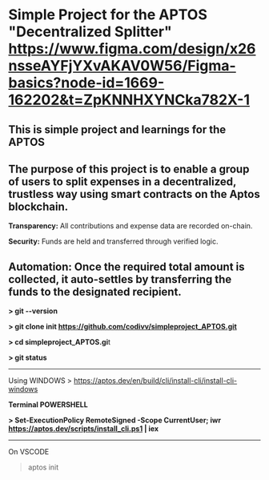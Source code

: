# Simple Project for the APTOS "Decentralized Splitter" https://www.figma.com/design/x26nsseAYFjYXvAKAV0W56/Figma-basics?node-id=1669-162202&t=ZpKNNHXYNCka782X-1
This is simple project and learnings for the APTOS 
-----------------------------------------------------------------------------------------------------------------------------------------------------------------
**The purpose of this project is to enable a group of users to split expenses in a decentralized, trustless way using smart contracts on the Aptos blockchain.**
-----------------------------------------------------------------------------------------------------------------------------------------------------------------
**Transparency:** All contributions and expense data are recorded on-chain.

**Security:** Funds are held and transferred through verified logic.

**Automation:** Once the required total amount is collected, it auto-settles by transferring the funds to the designated recipient.
-----------------------------------------------------------------------------------------------------------------------------------------------------------------

**> git --version**

**> git clone init https://github.com/codivv/simpleproject_APTOS.git**

**> cd simpleproject_APTOS.gi**t

**> git status**

-----------------------------------------------------------------------------------------------------------------------------------------------------------------
Using WINDOWS > https://aptos.dev/en/build/cli/install-cli/install-cli-windows

**Terminal POWERSHELL**

**> Set-ExecutionPolicy RemoteSigned -Scope CurrentUser; iwr https://aptos.dev/scripts/install_cli.ps1 | iex**

-----------------------------------------------------------------------------------------------------------------------------------------------------------------
On VSCODE

> aptos init 


